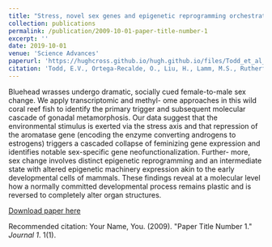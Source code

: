 ```yaml
---
title: "Stress, novel sex genes and epigenetic reprogramming orchestrate socially-controlled sex change"
collection: publications
permalink: /publication/2009-10-01-paper-title-number-1
excerpt: ''
date: 2019-10-01
venue: 'Science Advances'
paperurl: 'https://hughcross.github.io/hugh.github.io/files/Todd_et_al_2019.pdf'
citation: 'Todd, E.V., Ortega-Recalde, O., Liu, H., Lamm, M.S., Rutherford, K.M., Cross, H.B., Black, M.A., Kardailsky, O., Marshall Graves, J.A., Hore, T.A., Godwin, J.R., Gemmell, N.J. (2019). &quot;Paper Title Number 1.&quot; <i>Science Advances</i>. 1(1).'
---
```

Bluehead wrasses undergo dramatic, socially cued female-to-male sex change. We apply transcriptomic and methyl- ome approaches in this wild coral reef fish to identify the primary trigger and subsequent molecular cascade of gonadal metamorphosis. Our data suggest that the environmental stimulus is exerted via the stress axis and that repression of the aromatase gene (encoding the enzyme converting androgens to estrogens) triggers a cascaded collapse of feminizing gene expression and identifies notable sex-specific gene neofunctionalization. Further- more, sex change involves distinct epigenetic reprogramming and an intermediate state with altered epigenetic machinery expression akin to the early developmental cells of mammals. These findings reveal at a molecular level how a normally committed developmental process remains plastic and is reversed to completely alter organ structures.

[Download paper here](https://hughcross.github.io/hugh.github.io/files/Todd_et_al_2019.pdf)

Recommended citation: Your Name, You. (2009). "Paper Title Number 1." <i>Journal 1</i>. 1(1).
